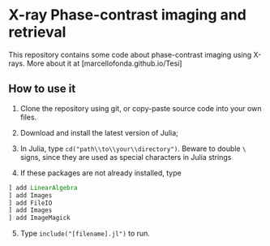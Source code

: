 # X-ray Phase-contrast imaging and retrieval

This repository contains some code about phase-contrast imaging using X-rays. More about it at [marcellofonda.github.io/Tesi]

## How to use it
1. Clone the repository using git, or copy-paste source code into your own files.

2. Download and install the latest version of Julia;

3. In Julia, type `cd("path\\to\\your\\directory")`. Beware to double `\` signs, since they are used as special characters in Julia strings

4. If these packages are not already installed, type
```Julia
] add LinearAlgebra
] add Images
] add FileIO
] add Images
] add ImageMagick
```

5. Type `include("[filename].jl")` to run.
